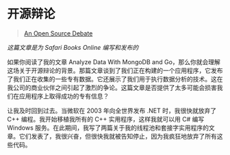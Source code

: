 # 开源辩论

> [An Open Source Debate](https://www.ardanlabs.com/blog/2013/07/an-open-source-debate.html)


_这篇文章是为 Safari Books Online 编写和发布的_

如果你阅读了我的文章 Analyze Data With MongoDB and
Go，那么你就会理解这场关于开源辩论的背景。那篇文章谈到了我们正在构建的一个应用程序，它发布了我们正在收集的一些专有数据。它还展示了我们用于执行数据分析的技术。这在我公司的商业伙伴之间引起了激烈的争论。这篇文章是否提供了太多可能会损害我们在应用程序上取得成功的专有信息？

让我及时回到过去。当微软在 2003 年向全世界发布 .NET 时，我很快就放弃了 C++ 编程。我开始移植我所有的 C++ 实用程序，这样我就可以用 C# 编写 Windows
服务。在此期间，我写了两篇关于我的线程池和套接字实用程序的文章。它们发表了，我很兴奋，但很快我就被告知停止，因为我疯狂地放弃了所有这些代码。